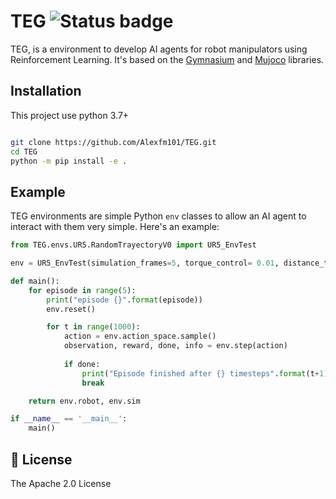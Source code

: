 # TEG ![Status badge](https://img.shields.io/badge/status-in%20progress-important) 
 <!--[![Code style: black](https://img.shields.io/badge/code%20style-black-000000.svg)](https://github.com/psf/black)-->

TEG, is a environment to develop AI agents for robot 
manipulators using Reinforcement Learning. It's based on the [Gymnasium](https://github.com/Farama-Foundation/Gymnasium)
and [Mujoco](https://github.com/deepmind/mujoco) libraries.

## Installation

This project use python 3.7+
```bash

git clone https://github.com/Alexfm101/TEG.git 
cd TEG
python -m pip install -e .

```

## Example

TEG environments are simple Python `env` classes to allow an AI agent to interact
with them very simple. Here's an example:

```python
from TEG.envs.UR5.RandomTrayectoryV0 import UR5_EnvTest

env = UR5_EnvTest(simulation_frames=5, torque_control= 0.01, distance_threshold=0.05)

def main():
    for episode in range(5):
        print("episode {}".format(episode))
        env.reset()

        for t in range(1000):
            action = env.action_space.sample()
            observation, reward, done, info = env.step(action)
            
            if done:
                print("Episode finished after {} timesteps".format(t+1))
                break

    return env.robot, env.sim

if __name__ == '__main__':
    main()
```

## 🧾 License

The Apache 2.0 License
 
